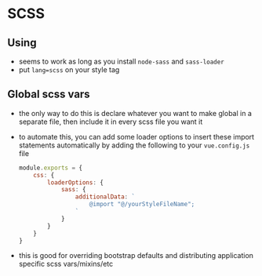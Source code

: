 # SCSS

## Using

- seems to work as long as you install `node-sass` and `sass-loader`
- put `lang=scss` on your style tag

## Global scss vars

- the only way to do this is declare whatever you want to make global in a separate file, then include it in every scss file you want it
- to automate this, you can add some loader options to insert these import statements automatically by adding the following to your `vue.config.js` file

    ```js
    module.exports = {
        css: {
            loaderOptions: {
                sass: {
                    additionalData: `
                        @import "@/yourStyleFileName";
                    `
                }
            }
        }
    }
    ```

- this is good for overriding bootstrap defaults and distributing application specific scss vars/mixins/etc
